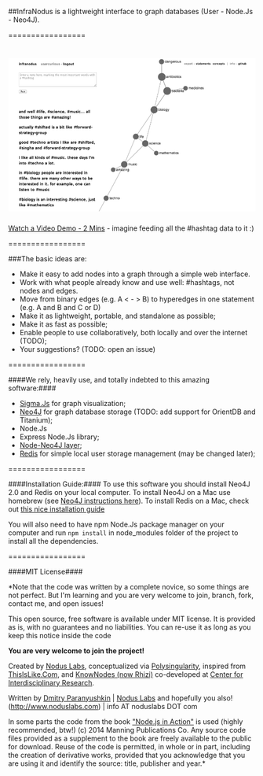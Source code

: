 ##InfraNodus is a lightweight interface to graph databases (User - Node.Js - Neo4J).
 
=================

![](/public/images/infranodus.png "InfraNodus Interface")
=================

[Watch a Video Demo - 2 Mins](https://vimeo.com/deemeetree/review/86794258/e51e15db50) - imagine feeding all the #hashtag data to it :)

=================


###The basic ideas are:
- Make it easy to add nodes into a graph through a simple web interface.
- Work with what people already know and use well: #hashtags, not nodes and edges.
- Move from binary edges (e.g. A < - > B) to hyperedges in one statement (e.g. A and B and C or D)
- Make it as lightweight, portable, and standalone as possible;
- Make it as fast as possible;
- Enable people to use collaboratively, both locally and over the internet (TODO);
- Your suggestions? (TODO: open an issue)

=================

####We rely, heavily use, and totally indebted to this amazing software:####
* [Sigma.Js](http://github.com/jacomyal/sigma.js) for graph visualization;
* [Neo4J](http://neo4j.org) for graph database storage (TODO: add support for OrientDB and Titanium);
* Node.Js
* Express Node.Js library;
* [Node-Neo4J layer](http://github.com/philippkueng/node-neo4j);
* [Redis](http://redis.io) for simple local user storage management (may be changed later);

=================


####Installation Guide:####
To use this software you should install Neo4J 2.0 and Redis on your local computer.
To install Neo4J on a Mac use homebrew (see [Neo4J instructions here](http://www.neo4j.org/download)).
To install Redis on a Mac, check out [this nice installation guide](http://jasdeep.ca/2012/05/installing-redis-on-mac-os-x/)

You will also need to have npm Node.Js package manager on your computer and run
`npm install` 
in node_modules folder of the project to install all the dependencies.

=================


####MIT License####

*Note that the code was written by a complete novice, so some things are not perfect.
But I'm learning and you are very welcome to join, branch, fork, contact me, and open issues!
 
 
This open source, free software is available under MIT license.
It is provided as is, with no guarantees and no liabilities.
You can re-use it as long as you keep this notice inside the code

**You are very welcome to join the project!**

Created by [Nodus Labs](http://www.noduslabs.com), conceptualized via [Polysingularity](http://polysingularity.com), inspired from [ThisIsLike.Com](http://thisislike.com), and [KnowNodes (now Rhizi)](http://rhizi.org) co-developed at [Center for Interdisciplinary Research](http://cri-paris.org). 

Written by [Dmitry Paranyushkin](http://github.com/deemeetree) | [Nodus Labs](http://www.noduslabs.com) and hopefully you also!
(http://www.noduslabs.com) | info AT noduslabs DOT com
 
In some parts the code from the book ["Node.js in Action"](http://www.manning.com/cantelon/) is used (highly recommended, btw!)
(c) 2014 Manning Publications Co.
Any source code files provided as a supplement to the book are freely available to the public for download. Reuse of the code is permitted, in whole or in part, including the creation of derivative works, provided that you acknowledge that you are using it and identify the source: title, publisher and year.*



